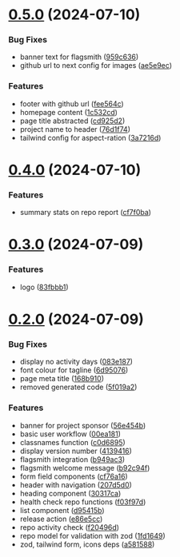 # [0.5.0](https://github.com/EddieHubCommunity/HealthCheck/compare/v0.4.0...v0.5.0) (2024-07-10)


### Bug Fixes

* banner text for flagsmith ([959c636](https://github.com/EddieHubCommunity/HealthCheck/commit/959c63656f7866d2a9054d9eb9f7eea90cfc72bd))
* github url to next config for images ([ae5e9ec](https://github.com/EddieHubCommunity/HealthCheck/commit/ae5e9ec2b69cb0ef0b508b3f013a5e8c5ccd6736))


### Features

* footer with github url ([fee564c](https://github.com/EddieHubCommunity/HealthCheck/commit/fee564c9e951c245a690313ab1191a49c3b008af))
* homepage content ([1c532cd](https://github.com/EddieHubCommunity/HealthCheck/commit/1c532cd8c5ec2754e2fa600752236b2d9dc72ec8))
* page title abstracted ([cd925d2](https://github.com/EddieHubCommunity/HealthCheck/commit/cd925d2eafe29d0401c730f7532ded8e142dce7a))
* project name to header ([76d1f74](https://github.com/EddieHubCommunity/HealthCheck/commit/76d1f74c7dad675e08c3f98559ecd06294dacecf))
* tailwind config for aspect-ration ([3a7216d](https://github.com/EddieHubCommunity/HealthCheck/commit/3a7216daf5859db5a9b620f7f6d73eda7c11f12a))



# [0.4.0](https://github.com/EddieHubCommunity/HealthCheck/compare/v0.3.0...v0.4.0) (2024-07-10)


### Features

* summary stats on repo report ([cf7f0ba](https://github.com/EddieHubCommunity/HealthCheck/commit/cf7f0ba9479ad2fbe795d936a53c506546fd5e83))



# [0.3.0](https://github.com/EddieHubCommunity/HealthCheck/compare/v0.2.0...v0.3.0) (2024-07-09)


### Features

* logo ([83fbbb1](https://github.com/EddieHubCommunity/HealthCheck/commit/83fbbb1025283c62428bffd16cf40a8a525a58ca))



# [0.2.0](https://github.com/EddieHubCommunity/HealthCheck/compare/5f019a2dfba0291e7aeba88c5fa4c28ef7e0bdeb...v0.2.0) (2024-07-09)


### Bug Fixes

* display no activity days ([083e187](https://github.com/EddieHubCommunity/HealthCheck/commit/083e1874fa881031b619fbcdcada0eae70318ced))
* font colour for tagline ([6d95076](https://github.com/EddieHubCommunity/HealthCheck/commit/6d950760a014cb7e866608beff1dada9d741952f))
* page meta title ([168b910](https://github.com/EddieHubCommunity/HealthCheck/commit/168b910fcf45c780af9faa486595bdd668b44df1))
* removed generated code ([5f019a2](https://github.com/EddieHubCommunity/HealthCheck/commit/5f019a2dfba0291e7aeba88c5fa4c28ef7e0bdeb))


### Features

* banner for project sponsor ([56e454b](https://github.com/EddieHubCommunity/HealthCheck/commit/56e454bd8dac4f2977a92f7cc349754e0097e00e))
* basic user workflow ([00ea181](https://github.com/EddieHubCommunity/HealthCheck/commit/00ea1817053d6c887e0e28964e908d3084d56149))
* classnames function ([c0d6895](https://github.com/EddieHubCommunity/HealthCheck/commit/c0d6895eb1254ee5a041eea8e171db8ff4d470ab))
* display version number ([4139416](https://github.com/EddieHubCommunity/HealthCheck/commit/4139416857fc6facb53723c25d94af5ef2e8f406))
* flagsmith integration ([b949ac3](https://github.com/EddieHubCommunity/HealthCheck/commit/b949ac34de70c6ee6861f71c486eef6cf7e5b613))
* flagsmith welcome message ([b92c94f](https://github.com/EddieHubCommunity/HealthCheck/commit/b92c94f71c1990208712724c3e1e7b89964698db))
* form field components ([cf76a16](https://github.com/EddieHubCommunity/HealthCheck/commit/cf76a16449c90f25da693c7d0131a65918d392e1))
* header with navigation ([207d5d0](https://github.com/EddieHubCommunity/HealthCheck/commit/207d5d0d452e6d72ad847dee865251d25ffbc054))
* heading component ([30317ca](https://github.com/EddieHubCommunity/HealthCheck/commit/30317ca09d9ed95258abf370181334db4d5b3939))
* health check repo functions ([f03f97d](https://github.com/EddieHubCommunity/HealthCheck/commit/f03f97df9cce302e9523fd17bcf9388d75238518))
* list component ([d95415b](https://github.com/EddieHubCommunity/HealthCheck/commit/d95415b869500af15f643f98b5bec16ee2ab478f))
* release action ([e86e5cc](https://github.com/EddieHubCommunity/HealthCheck/commit/e86e5ccc08d91c2b472f22efc1f2a2c4cd9277be))
* repo activity check ([f20496d](https://github.com/EddieHubCommunity/HealthCheck/commit/f20496d043eeb60823cbec9549a7dd4bf8397181))
* repo model for validation with zod ([1fd1649](https://github.com/EddieHubCommunity/HealthCheck/commit/1fd16492dfbdb212f7d21055fa8ec6989f3b4a40))
* zod, tailwind form, icons deps ([a581588](https://github.com/EddieHubCommunity/HealthCheck/commit/a581588a7d171cdb385bd8030f45029bf6d39f0e))



